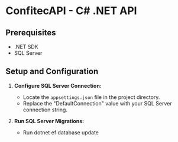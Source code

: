 # ConfitecAPI - C# .NET API


## Prerequisites
- .NET SDK
- SQL Server

## Setup and Configuration
1. **Configure SQL Server Connection:**
   - Locate the `appsettings.json` file in the project directory.
   - Replace the "DefaultConnection" value with your SQL Server connection string.

2. **Run SQL Server Migrations:**
   - Run dotnet ef database update
